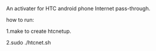 An activater for HTC android phone Internet pass-through.

how to run:

1.make
  to create htcnetup.

2.sudo ./htcnet.sh
